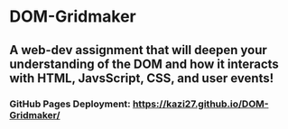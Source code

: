 # DOM-Gridmaker
## A web-dev assignment that will deepen your understanding of the DOM and how it interacts with HTML, JavsScript, CSS, and user events!
### GitHub Pages Deployment: https://kazi27.github.io/DOM-Gridmaker/

